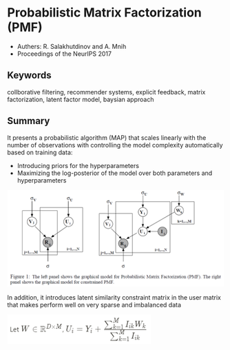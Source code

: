 # Probabilistic Matrix Factorization (PMF)

* Authers: R. Salakhutdinov and A. Mnih
* Proceedings of the NeurIPS 2017

## Keywords

collborative filtering, recommender systems, explicit feedback, matrix factorization, latent factor model, baysian approach

## Summary

It presents a probabilistic algorithm (MAP) that scales linearly with the number of observations with controlling the model complexity automatically based on training data:

* Introducing priors for the hyperparameters
* Maximizing the log-posterior of the model over both parameters and hyperparameters

![](img/pmf.png)

In addition, it introduces latent similarity constraint matrix in the user matrix that makes perform well on very sparse and imbalanced data

![](img/pmf1.png)

